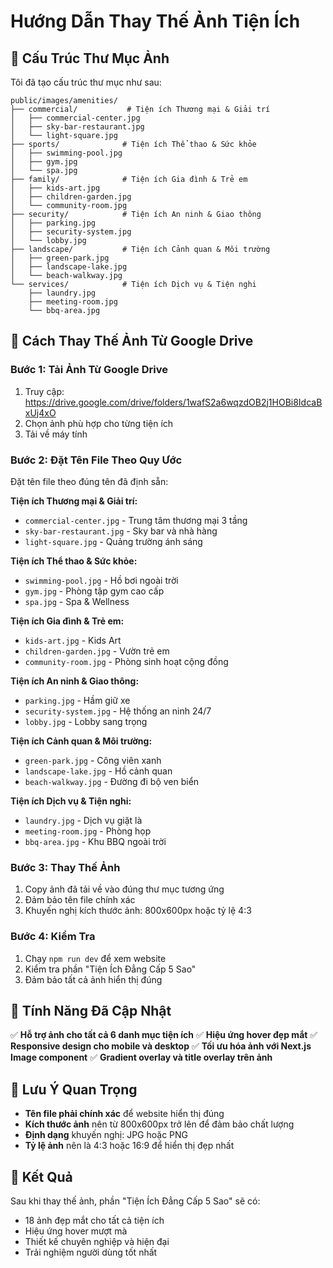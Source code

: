# Hướng Dẫn Thay Thế Ảnh Tiện Ích

## 📁 Cấu Trúc Thư Mục Ảnh

Tôi đã tạo cấu trúc thư mục như sau:

```
public/images/amenities/
├── commercial/           # Tiện ích Thương mại & Giải trí
│   ├── commercial-center.jpg
│   ├── sky-bar-restaurant.jpg
│   └── light-square.jpg
├── sports/              # Tiện ích Thể thao & Sức khỏe
│   ├── swimming-pool.jpg
│   ├── gym.jpg
│   └── spa.jpg
├── family/              # Tiện ích Gia đình & Trẻ em
│   ├── kids-art.jpg
│   ├── children-garden.jpg
│   └── community-room.jpg
├── security/            # Tiện ích An ninh & Giao thông
│   ├── parking.jpg
│   ├── security-system.jpg
│   └── lobby.jpg
├── landscape/           # Tiện ích Cảnh quan & Môi trường
│   ├── green-park.jpg
│   ├── landscape-lake.jpg
│   └── beach-walkway.jpg
└── services/            # Tiện ích Dịch vụ & Tiện nghi
    ├── laundry.jpg
    ├── meeting-room.jpg
    └── bbq-area.jpg
```

## 🔄 Cách Thay Thế Ảnh Từ Google Drive

### Bước 1: Tải Ảnh Từ Google Drive
1. Truy cập: https://drive.google.com/drive/folders/1wafS2a6wqzdOB2j1HOBi8IdcaBxUj4xO
2. Chọn ảnh phù hợp cho từng tiện ích
3. Tải về máy tính

### Bước 2: Đặt Tên File Theo Quy Ước
Đặt tên file theo đúng tên đã định sẵn:

**Tiện ích Thương mại & Giải trí:**
- `commercial-center.jpg` - Trung tâm thương mại 3 tầng
- `sky-bar-restaurant.jpg` - Sky bar và nhà hàng
- `light-square.jpg` - Quảng trường ánh sáng

**Tiện ích Thể thao & Sức khỏe:**
- `swimming-pool.jpg` - Hồ bơi ngoài trời
- `gym.jpg` - Phòng tập gym cao cấp
- `spa.jpg` - Spa & Wellness

**Tiện ích Gia đình & Trẻ em:**
- `kids-art.jpg` - Kids Art
- `children-garden.jpg` - Vườn trẻ em
- `community-room.jpg` - Phòng sinh hoạt cộng đồng

**Tiện ích An ninh & Giao thông:**
- `parking.jpg` - Hầm giữ xe
- `security-system.jpg` - Hệ thống an ninh 24/7
- `lobby.jpg` - Lobby sang trọng

**Tiện ích Cảnh quan & Môi trường:**
- `green-park.jpg` - Công viên xanh
- `landscape-lake.jpg` - Hồ cảnh quan
- `beach-walkway.jpg` - Đường đi bộ ven biển

**Tiện ích Dịch vụ & Tiện nghi:**
- `laundry.jpg` - Dịch vụ giặt là
- `meeting-room.jpg` - Phòng họp
- `bbq-area.jpg` - Khu BBQ ngoài trời

### Bước 3: Thay Thế Ảnh
1. Copy ảnh đã tải về vào đúng thư mục tương ứng
2. Đảm bảo tên file chính xác
3. Khuyến nghị kích thước ảnh: 800x600px hoặc tỷ lệ 4:3

### Bước 4: Kiểm Tra
1. Chạy `npm run dev` để xem website
2. Kiểm tra phần "Tiện Ích Đẳng Cấp 5 Sao"
3. Đảm bảo tất cả ảnh hiển thị đúng

## 🎨 Tính Năng Đã Cập Nhật

✅ **Hỗ trợ ảnh cho tất cả 6 danh mục tiện ích**
✅ **Hiệu ứng hover đẹp mắt**
✅ **Responsive design cho mobile và desktop**
✅ **Tối ưu hóa ảnh với Next.js Image component**
✅ **Gradient overlay và title overlay trên ảnh**

## 📝 Lưu Ý Quan Trọng

- **Tên file phải chính xác** để website hiển thị đúng
- **Kích thước ảnh** nên từ 800x600px trở lên để đảm bảo chất lượng
- **Định dạng** khuyến nghị: JPG hoặc PNG
- **Tỷ lệ ảnh** nên là 4:3 hoặc 16:9 để hiển thị đẹp nhất

## 🚀 Kết Quả

Sau khi thay thế ảnh, phần "Tiện Ích Đẳng Cấp 5 Sao" sẽ có:
- 18 ảnh đẹp mắt cho tất cả tiện ích
- Hiệu ứng hover mượt mà
- Thiết kế chuyên nghiệp và hiện đại
- Trải nghiệm người dùng tốt nhất
